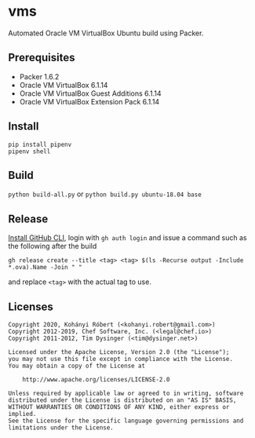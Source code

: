 # vms

Automated Oracle VM VirtualBox Ubuntu build using Packer.

## Prerequisites

- Packer 1.6.2
- Oracle VM VirtualBox 6.1.14
- Oracle VM VirtualBox Guest Additions 6.1.14
- Oracle VM VirtualBox Extension Pack 6.1.14

## Install

```text
pip install pipenv
pipenv shell
```

## Build

`python build-all.py` or `python build.py ubuntu-18.04 base`

## Release

[Install GitHub CLI](https://cli.github.com/), login with `gh auth login` and issue a command such as the following after the build

```
gh release create --title <tag> <tag> $(ls -Recurse output -Include *.ova).Name -Join " "
```

and replace `<tag>` with the actual tag to use.

## Licenses

```text
Copyright 2020, Kohányi Róbert (<kohanyi.robert@gmail.com>)
Copyright 2012-2019, Chef Software, Inc. (<legal@chef.io>)
Copyright 2011-2012, Tim Dysinger (<tim@dysinger.net>)

Licensed under the Apache License, Version 2.0 (the "License");
you may not use this file except in compliance with the License.
You may obtain a copy of the License at

    http://www.apache.org/licenses/LICENSE-2.0

Unless required by applicable law or agreed to in writing, software
distributed under the License is distributed on an "AS IS" BASIS,
WITHOUT WARRANTIES OR CONDITIONS OF ANY KIND, either express or implied.
See the License for the specific language governing permissions and
limitations under the License.
```

